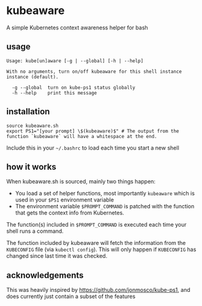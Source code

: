 # kubeaware

A simple Kubernetes context awareness helper for bash

## usage
```
Usage: kube[un]aware [-g | --global] [-h | --help]

With no arguments, turn on/off kubeaware for this shell instance instance (default).

  -g --global  turn on kube-ps1 status globally
  -h --help    print this message
```

## installation
```
source kubeaware.sh
export PS1="[your prompt] \$(kubeaware)$" # The output from the function `kubeaware` will have a whitespace at the end.
```

Include this in your `~/.bashrc` to load each time you start a new shell

## how it works

When kubeaware.sh is sourced, mainly two things happen:
- You load a set of helper functions, most importantly `kubeaware` which is used in your `$PS1` environment variable
- The environment variable `$PROMPT_COMMAND` is patched with the function that gets the context info from Kubernetes. 

The function(s) included in `$PROMPT_COMMAND` is executed each time your shell runs a command.

The function included by kubeaware will fetch the information from the `KUBECONFIG` file (via `kubectl config`). This will only happen if `KUBECONFIG` has changed since last time it was checked.

## acknowledgements

This was heavily inspired by https://github.com/jonmosco/kube-ps1, and does currently just contain a subset of the features
